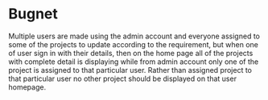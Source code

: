 # Bugnet
Multiple users are made using the admin account and everyone assigned to some of the projects to update according to the requirement, but when one of user sign in with their details, then on the home page all of the projects with complete detail is displaying while from admin account only one of the project is assigned to that particular user. Rather than assigned project to that particular user no other project should be displayed on that user homepage.
